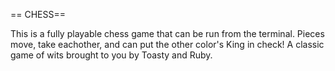 == CHESS==

This is a fully playable chess game that can be run from the terminal. Pieces move, take eachother,
and can put the other color's King in check! A classic game of wits brought to you by Toasty and Ruby.
